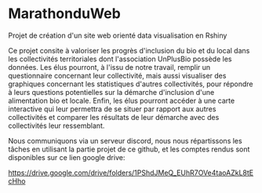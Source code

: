# MarathonduWeb
Projet de création d'un site web orienté data visualisation en Rshiny

Ce projet consite à valoriser les progrès d'inclusion du bio et du local dans les collectivités territoriales dont l'association UnPlusBio 
possède les données. 
Les élus pourront, à l'issu de notre travail, remplir un questionnaire concernant leur collectivité, mais aussi visualiser 
des graphiques concernant les statistiques d'autres collectivités, pour répondre à leurs questions potentielles sur la démarche d'inclusion d'une
alimentation bio et locale. Enfin, les élus pourront accéder à une carte interactive qui leur permettra de se situer par rapport aux autres collectivités
et comparer les résultats de leur démarche avec des collectivités leur ressemblant.

Nous communiquons via un serveur discord, nous nous répartissons les tâches en utilisant la partie projet de ce github,
et les comptes rendus sont disponibles sur ce lien google drive:

https://drive.google.com/drive/folders/1PShdJMeQ_EUhR7OVe4taoAZkL8tEcHho
